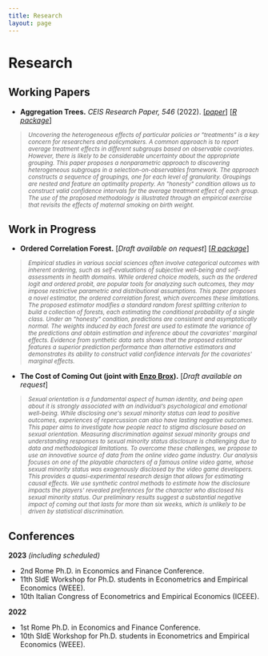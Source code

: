```yaml
---
title: Research
layout: page
---
```


# Research

## Working Papers
- **Aggregation Trees.** *CEIS Research Paper, 546* (2022).
[[*paper*]](https://papers.ssrn.com/sol3/papers.cfm?abstract_id=4304256)
[[*R package*]](https://riccardo-df.github.io/aggTrees/index.html)

> <sub>*Uncovering the heterogeneous effects of particular policies or "treatments" is a key concern for researchers and policymakers. A common approach is to report average treatment effects in different subgroups based on observable covariates. However, there is likely to be considerable uncertainty about the appropriate grouping. This paper proposes a nonparametric approach to discovering heterogeneous subgroups in a selection-on-observables framework. The approach constructs a sequence of groupings, one for each level of granularity. Groupings are nested and feature an optimality property. An "honesty" condition allows us to construct valid confidence intervals for the average treatment effect of each group. The use of the proposed methodology is illustrated through an empirical exercise that revisits the effects of maternal smoking on birth weight.* </sub>

## Work in Progress
- <b>**Ordered Correlation Forest.**</b>
[*Draft available on request*]
[[*R package*]](https://riccardo-df.github.io/ocf/)

> <sub> *Empirical studies in various social sciences often involve categorical outcomes with inherent ordering, such as self-evaluations of subjective well-being and self-assessments in health domains. While ordered choice models, such as the ordered logit and ordered probit, are popular tools for analyzing such outcomes, they may impose restrictive parametric and distributional assumptions. This paper proposes a novel estimator, the ordered correlation forest, which overcomes these limitations. The proposed estimator modifies a standard random forest splitting criterion to build a collection of forests, each estimating the conditional probability of a single class. Under an "honesty" condition, predictions are consistent and asymptotically normal. The weights induced by each forest are used to estimate the variance of the predictions and obtain estimation and inference about the covariates' marginal effects. Evidence from synthetic data sets shows that the proposed estimator features a superior prediction performance than alternative estimators and demonstrates its ability to construct valid confidence intervals for the covariates' marginal effects.*
    
- <b>**The Cost of Coming Out** (joint with [Enzo Brox](https://sites.google.com/view/ebrox)).</b>
[*Draft available on request*]

> <sub> *Sexual orientation is a fundamental aspect of human identity, and being open about it is strongly associated with an individual’s psychological and emotional well-being. While disclosing one's sexual minority status can lead to positive outcomes, experiences of repercussion can also have lasting negative outcomes. This paper aims to investigate how people react to stigma disclosure based on sexual orientation. Measuring discrimination against sexual minority groups and understanding responses to sexual minority status disclosure is challenging due to data and methodological limitations. To overcome these challenges, we propose to use an innovative source of data from the online video game industry. Our analysis focuses on one of the playable characters of a famous online video game, whose sexual minority status was exogenously disclosed by the video game developers. This provides a quasi-experimental research design that allows for estimating causal effects. We use synthetic control methods to estimate how the disclosure impacts the players' revealed preferences for the character who disclosed his sexual minority status. Our preliminary results suggest a substantial negative impact of coming out that lasts for more than six weeks, which is unlikely to be driven by statistical discrimination.* </sub>

## Conferences
**2023** *(including scheduled)*
- 2nd Rome Ph.D. in Economics and Finance Conference.
- 11th SIdE Workshop for Ph.D. students in Econometrics and Empirical Economics (WEEE).
- 10th Italian Congress of Econometrics and Empirical Economics (ICEEE).

**2022** 
- 1st Rome Ph.D. in Economics and Finance Conference.
- 10th SIdE Workshop for Ph.D. students in Econometrics and Empirical Economics (WEEE).

